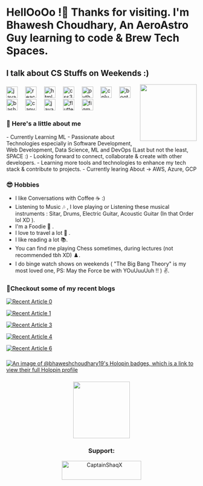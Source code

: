 <h1 align="left">HellOoOo !👋 Thanks for visiting.  I'm Bhawesh Choudhary, An AeroAstro Guy learning to code & Brew Tech Spaces.</h1>
<h2> I talk about CS Stuffs on Weekends :) </h2>

<img align="right" height="150" src="https://media.giphy.com/media/CuuSHzuc0O166MRfjt/giphy.gif"  />



###

<div align="left">
  <img src="https://cdn.jsdelivr.net/gh/devicons/devicon/icons/javascript/javascript-original.svg" height="30" alt="javascript logo"  />
  <img width="12" />
  <img src="https://cdn.jsdelivr.net/gh/devicons/devicon/icons/react/react-original.svg" height="30" alt="react logo"  />
  <img width="12" />
  <img src="https://cdn.jsdelivr.net/gh/devicons/devicon/icons/html5/html5-original.svg" height="30" alt="html5 logo"  />
  <img width="12" />
  <img src="https://cdn.jsdelivr.net/gh/devicons/devicon/icons/css3/css3-original.svg" height="30" alt="css3 logo"  />
  <img width="12" />
  <img src="https://cdn.jsdelivr.net/gh/devicons/devicon/icons/python/python-original.svg" height="30" alt="python logo"  />
  <img width="12" />
  <img src="https://cdn.jsdelivr.net/gh/devicons/devicon/icons/cplusplus/cplusplus-original.svg" height="30" alt="cplusplus logo"  />
  <img width="12" />
  <img src="https://cdn.jsdelivr.net/gh/devicons/devicon/icons/bootstrap/bootstrap-original.svg" height="30" alt="bootstrap logo"  />
  <img width="12" />
  <img src="https://cdn.jsdelivr.net/gh/devicons/devicon/icons/bash/bash-original.svg" height="30" alt="bash logo"  />
  <img width="12" />
  <img src="https://cdn.jsdelivr.net/gh/devicons/devicon/icons/canva/canva-original.svg" height="30" alt="canva logo"  />
  <img width="12" />
  <img src="https://cdn.jsdelivr.net/gh/devicons/devicon/icons/java/java-original.svg" height="30" alt="java logo"  />
  <img width="12" />
   <img src="https://cdn.jsdelivr.net/gh/devicons/devicon/icons/flutter/flutter-original.svg" height="30" alt="flutter logo"  />
  <img width="12" />
   <img src="https://cdn.jsdelivr.net/gh/devicons/devicon/icons/figma/figma-original.svg" height="30" alt="figma logo"  />
  <img width="12" />
 
</div>

###

<h3 align = "left">
🚀 Here's a little about me
</h3>
- Currently Learning  ML
- Passionate about Technologies especially in Software Development, Web Development, Data Science, ML and DevOps (Last but not the least, SPACE :)
- Looking forward to connect, collaborate & create with other developers. 
- Learning more tools and technologies to enhance my tech stack & contribute to projects.
- Currently learing About -> AWS, Azure, GCP

###


<h3 align = "left">
😎 Hobbies </h3>

- I like Conversations with Coffee ☕ :)
- Listening to Music 🎶 , I love playing or Listening these musical instruments : Sitar, Drums, Electric Guitar, Acoustic Guitar (In that Order lol XD ).
- I'm a Foodie 🍕 .
- I love to travel a lot 🧳 .
- I like reading a lot 📚.
- You can find me playing Chess sometimes, during lectures (not recommended tbh XD) ♟️.
- I do binge watch shows on weekends ( "The Big Bang Theory" is my most loved one, PS: May the Force be with YOuUuuUuh !! ) ✌️.


### 


<h3 align = "left">
📝Checkout some of my recent blogs </h3>

<a target="_blank" href="https://github-readme-medium-recent-article.vercel.app/medium/@bhaweshchoudhary/0"><img src="https://github-readme-medium-recent-article.vercel.app/medium/@bhaweshchoudhary/0" alt="Recent Article 0"> 

<a target="_blank" href="https://github-readme-medium-recent-article.vercel.app/medium/@bhaweshchoudhary/1"><img src="https://github-readme-medium-recent-article.vercel.app/medium/@bhaweshchoudhary/1" alt="Recent Article 1"> 

<a target="_blank" href="https://github-readme-medium-recent-article.vercel.app/medium/@bhaweshchoudhary/3"><img src="https://github-readme-medium-recent-article.vercel.app/medium/@bhaweshchoudhary/3" alt="Recent Article 3"> 

<a target="_blank" href="https://github-readme-medium-recent-article.vercel.app/medium/@bhaweshchoudhary/4"><img src="https://github-readme-medium-recent-article.vercel.app/medium/@bhaweshchoudhary/4" alt="Recent Article 4"> 

<a target="_blank" href="https://github-readme-medium-recent-article.vercel.app/medium/@bhaweshchoudhary/6"><img src="https://github-readme-medium-recent-article.vercel.app/medium/@bhaweshchoudhary/6" alt="Recent Article 6"> 

###


[![An image of @bhaweshchoudhary19's Holopin badges, which is a link to view their full Holopin profile](https://holopin.me/bhaweshchoudhary19)](https://holopin.io/@bhaweshchoudhary19)


###
<div align="center">
  <img height="150" src="https://media.giphy.com/media/X5re9Nmn4gQXwyFmFt/giphy.gif"  />
</div>
<div align="center">
  <h3>Support:</h3>
</div>

<div align="center">
<a href="[https://www.buymeacoffee.com/Bha](https://www.buymeacoffee.com/bhaweshchoudhary)" target="blank"> <img src="https://cdn.buymeacoffee.com/buttons/v2/default-yellow.png" height="50" width="210" alt="CaptainShaqX" /></a></p>
</div>
